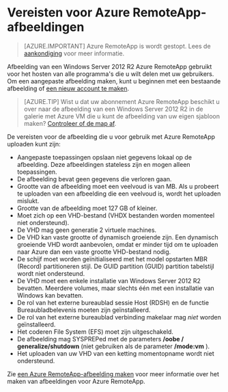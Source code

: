 
<properties
    pageTitle="Azure RemoteApp afbeelding vereisten | Microsoft Azure"
    description="Meer informatie over de vereisten voor het maken van afbeeldingen voor gebruik met Azure RemoteApp"
    services="remoteapp"
    documentationCenter=""
    authors="lizap"
    manager="mbaldwin" />

<tags
    ms.service="remoteapp"
    ms.workload="compute"
    ms.tgt_pltfrm="na"
    ms.devlang="na"
    ms.topic="article"
    ms.date="08/15/2016"
    ms.author="elizapo" />



# <a name="requirements-for-azure-remoteapp-images"></a>Vereisten voor Azure RemoteApp-afbeeldingen

> [AZURE.IMPORTANT]
> Azure RemoteApp is wordt gestopt. Lees de [aankondiging](https://go.microsoft.com/fwlink/?linkid=821148) voor meer informatie.

Afbeelding van een Windows Server 2012 R2 Azure RemoteApp gebruikt voor het hosten van alle programma's die u wilt delen met uw gebruikers. Om een aangepaste afbeelding maken, kunt u beginnen met een bestaande afbeelding of [een nieuw account te maken](remoteapp-create-custom-image.md).

> [AZURE.TIP] Wist u dat uw abonnement Azure RemoteApp beschikt u over naar de afbeelding van een Windows Server 2012 R2 in de galerie met Azure VM die u kunt de afbeelding van uw eigen sjabloon maken? [Controleer of de map af](remoteapp-image-on-azurevm.md).  


De vereisten voor de afbeelding die u voor gebruik met Azure RemoteApp uploaden kunt zijn:


- Aangepaste toepassingen opslaan niet gegevens lokaal op de afbeelding. Deze afbeeldingen stateless zijn en mogen alleen toepassingen.
- De afbeelding bevat geen gegevens die verloren gaan.
- Grootte van de afbeelding moet een veelvoud is van MB. Als u probeert te uploaden van een afbeelding die een veelvoud is, wordt het uploaden mislukt.
- Grootte van de afbeelding moet 127 GB of kleiner.
- Moet zich op een VHD-bestand (VHDX bestanden worden momenteel niet ondersteund).
- De VHD mag geen generatie 2 virtuele machines.
- De VHD kan vaste grootte of dynamisch groeiende zijn. Een dynamisch groeiende VHD wordt aanbevolen, omdat er minder tijd om te uploaden naar Azure dan een vaste grootte VHD-bestand nodig.
- De schijf moet worden geïnitialiseerd met het model opstarten MBR (Record) partitioneren stijl. De GUID partition (GUID) partition tabelstijl wordt niet ondersteund.
- De VHD moet een enkele installatie van Windows Server 2012 R2 bevatten. Meerdere volumes, maar slechts één met een installatie van Windows kan bevatten.
- De rol van het externe bureaublad sessie Host (RDSH) en de functie Bureaubladbelevenis moeten zijn geïnstalleerd.
- De rol van het externe bureaublad verbinding makelaar mag *niet* worden geïnstalleerd.
- Het coderen File System (EFS) moet zijn uitgeschakeld.
- De afbeelding mag SYSPREPed met de parameters **/oobe / generalize/shutdown** (niet gebruiken als de parameter **/mode:vm** ).
- Het uploaden van uw VHD van een ketting momentopname wordt niet ondersteund.

Zie [een Azure RemoteApp-afbeelding maken](remoteapp-imageoptions.md) voor meer informatie over het maken van afbeeldingen voor Azure RemoteApp.

